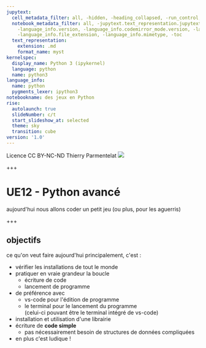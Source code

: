 ```yaml
---
jupytext:
  cell_metadata_filter: all, -hidden, -heading_collapsed, -run_control, -trusted
  notebook_metadata_filter: all, -jupytext.text_representation.jupytext_version, -jupytext.text_representation.format_version,
    -language_info.version, -language_info.codemirror_mode.version, -language_info.codemirror_mode,
    -language_info.file_extension, -language_info.mimetype, -toc
  text_representation:
    extension: .md
    format_name: myst
kernelspec:
  display_name: Python 3 (ipykernel)
  language: python
  name: python3
language_info:
  name: python
  pygments_lexer: ipython3
notebookname: des jeux en Python
rise:
  autolaunch: true
  slideNumber: c/t
  start_slideshow_at: selected
  theme: sky
  transition: cube
version: '1.0'
---
```


<div class="licence">
<span>Licence CC BY-NC-ND</span>
<span>Thierry Parmentelat</span>
<span><img src="media/inria-25-alpha.png" /></span>
</div>

+++

# UE12 - Python avancé

aujourd'hui nous allons coder un petit jeu (ou plus, pour les aguerris)

+++

## objectifs

ce qu'on veut faire aujourd'hui principalement, c'est :

* vérifier les installations de tout le monde
* pratiquer en vraie grandeur la boucle 
  * écriture de code
  * lancement de programme
* de préférence avec
  * vs-code pour l'édition de programme
  * le terminal pour le lancement du programme  
    (celui-ci pouvant être le terminal intégré de vs-code)
* installation et utilisation d'une librairie
* écriture de **code simple**
  * pas nécessairement besoin de structures de données compliquées
* en plus c'est ludique !
